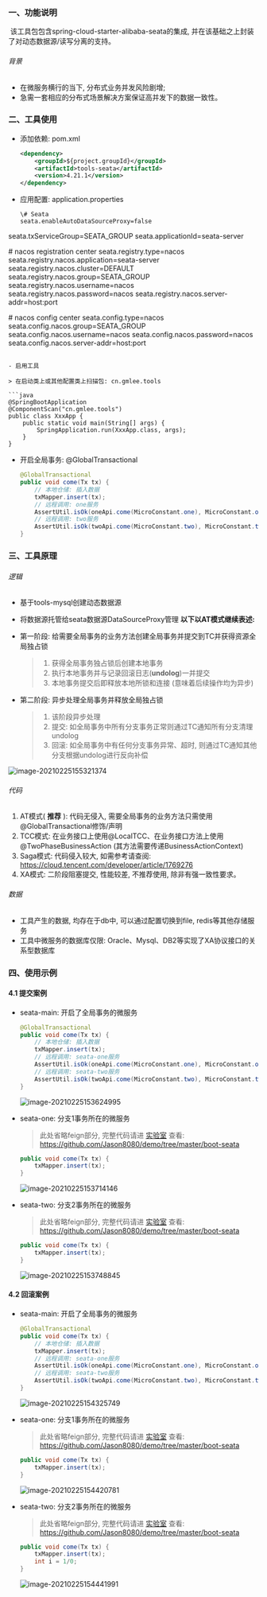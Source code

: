 ### 一、功能说明

​		该工具包包含spring-cloud-starter-alibaba-seata的集成, 并在该基础之上封装了对动态数据源/读写分离的支持。

###### 背景

- 在微服务横行的当下, 分布式业务并发风险剧增; 
- 急需一套相应的分布式场景解决方案保证高并发下的数据一致性。



### 二、工具使用

- 添加依赖: pom.xml

  ```xml
  <dependency>
      <groupId>${project.groupId}</groupId>
      <artifactId>tools-seata</artifactId>
      <version>4.21.1</version>
  </dependency>
  ```

- 应用配置: application.properties

  ```properties
  \# Seata
  seata.enableAutoDataSourceProxy=false
seata.txServiceGroup=SEATA_GROUP
  seata.applicationId=seata-server
  
  \# nacos registration center
  seata.registry.type=nacos
  seata.registry.nacos.application=seata-server
  seata.registry.nacos.cluster=DEFAULT
  seata.registry.nacos.group=SEATA_GROUP
  seata.registry.nacos.username=nacos
  seata.registry.nacos.password=nacos
  seata.registry.nacos.server-addr=host:port
  
  \# nacos config center
  seata.config.type=nacos
  seata.config.nacos.group=SEATA_GROUP
  seata.config.nacos.username=nacos
  seata.config.nacos.password=nacos
  seata.config.nacos.server-addr=host:port
  ```
  
- 启用工具

  > 在启动类上或其他配置类上扫描包: cn.gmlee.tools

  ```java
  @SpringBootApplication
  @ComponentScan("cn.gmlee.tools")
  public class XxxApp {
      public static void main(String[] args) {
          SpringApplication.run(XxxApp.class, args);
      }
  }
  ```


- 开启全局事务: @GlobalTransactional

  ```java
  @GlobalTransactional
  public void come(Tx tx) {
      // 本地仓储: 插入数据
      txMapper.insert(tx);
      // 远程调用: one服务
      AssertUtil.isOk(oneApi.come(MicroConstant.one), MicroConstant.one+": 远程服务异常");
      // 远程调用: two服务
      AssertUtil.isOk(twoApi.come(MicroConstant.two), MicroConstant.two+": 远程服务异常");
  }
  ```



### 三、工具原理

###### 逻辑

- 基于tools-mysql创建动态数据源

- 将数据源托管给seata数据源DataSourceProxy管理 **以下以AT模式继续表述:**

- 第一阶段: 给需要全局事务的业务方法创建全局事务并提交到TC并获得资源全局独占锁

  > 1. 获得全局事务独占锁后创建本地事务
  > 2. 执行本地事务并与记录回滚日志(**undolog**)一并提交
  > 3. 本地事务提交后即释放本地所锁和连接 (意味着后续操作均为异步)

- 第二阶段: 异步处理全局事务并释放全局独占锁

  > 1. 该阶段异步处理
  > 2. 提交: 如全局事务中所有分支事务正常则通过TC通知所有分支清理undolog
  > 3. 回滚: 如全局事务中有任何分支事务异常、超时, 则通过TC通知其他分支根据undolog进行反向补偿

![image-20210225155321374](E:\PRO\gm\TOOLS\doc\Seata-分布式事务方案集成简要说明.assets\image-20210225155321374.png) 

###### 代码

1. AT模式( **推荐** ): 代码无侵入, 需要全局事务的业务方法只需使用@GlobalTransactional修饰/声明
2. TCC模式: 在业务接口上使用@LocalTCC、在业务接口方法上使用@TwoPhaseBusinessAction (其方法需要传递BusinessActionContext)
3. Saga模式: 代码侵入较大, 如需参考请查阅: https://cloud.tencent.com/developer/article/1769276
4. XA模式: 二阶段阻塞提交, 性能较差, 不推荐使用, 除非有强一致性要求。



###### 数据

- 工具产生的数据, 均存在于db中, 可以通过配置切换到file, redis等其他存储服务
- 工具中微服务的数据库仅限: Oracle、Mysql、DB2等实现了XA协议接口的关系型数据库





### 四、使用示例

#### 4.1 提交案例

- seata-main: 开启了全局事务的微服务

  ```java
  @GlobalTransactional
  public void come(Tx tx) {
      // 本地仓储: 插入数据
      txMapper.insert(tx);
      // 远程调用: seata-one服务
      AssertUtil.isOk(oneApi.come(MicroConstant.one), MicroConstant.one+": 远程服务异常");
      // 远程调用: seata-two服务
      AssertUtil.isOk(twoApi.come(MicroConstant.two), MicroConstant.two+": 远程服务异常");
  }
  ```
  
  ![image-20210225153624995](E:\PRO\gm\TOOLS\doc\Seata-分布式事务方案集成简要说明.assets\image-20210225153624995.png) 
  
- seata-one: 分支1事务所在的微服务

  > 此处省略feign部分, 完整代码请进 [实验室](https://github.com/Jason8080/demo/tree/master/boot-seata) 查看: https://github.com/Jason8080/demo/tree/master/boot-seata

  ```java
  public void come(Tx tx) {
      txMapper.insert(tx);
  }
  ```

  ![image-20210225153714146](E:\PRO\gm\TOOLS\doc\Seata-分布式事务方案集成简要说明.assets\image-20210225153714146.png) 

- seata-two: 分支2事务所在的微服务

  > 此处省略feign部分, 完整代码请进 [实验室](https://github.com/Jason8080/demo/tree/master/boot-seata) 查看: https://github.com/Jason8080/demo/tree/master/boot-seata
  
  ```java
  public void come(Tx tx) {
      txMapper.insert(tx);
  }
  ```
  
  ![image-20210225153748845](E:\PRO\gm\TOOLS\doc\Seata-分布式事务方案集成简要说明.assets\image-20210225153748845.png) 

#### 4.2 回滚案例

- seata-main: 开启了全局事务的微服务

  ```java
  @GlobalTransactional
  public void come(Tx tx) {
      // 本地仓储: 插入数据
      txMapper.insert(tx);
      // 远程调用: seata-one服务
      AssertUtil.isOk(oneApi.come(MicroConstant.one), MicroConstant.one+": 远程服务异常");
      // 远程调用: seata-two服务
      AssertUtil.isOk(twoApi.come(MicroConstant.two), MicroConstant.two+": 远程服务异常");
  }
  ```

   ![image-20210225154325749](E:\PRO\gm\TOOLS\doc\Seata-分布式事务方案集成简要说明.assets\image-20210225154325749.png)

- seata-one: 分支1事务所在的微服务

  > 此处省略feign部分, 完整代码请进 [实验室](https://github.com/Jason8080/demo/tree/master/boot-seata) 查看: https://github.com/Jason8080/demo/tree/master/boot-seata

  ```java
  public void come(Tx tx) {
      txMapper.insert(tx);
  }
  ```

  ![image-20210225154420781](E:\PRO\gm\TOOLS\doc\Seata-分布式事务方案集成简要说明.assets\image-20210225154420781.png)

- seata-two: 分支2事务所在的微服务

  > 此处省略feign部分, 完整代码请进 [实验室](https://github.com/Jason8080/demo/tree/master/boot-seata) 查看: https://github.com/Jason8080/demo/tree/master/boot-seata

  ```java
  public void come(Tx tx) {
      txMapper.insert(tx);
      int i = 1/0;
  }
  ```

  ![image-20210225154441991](E:\PRO\gm\TOOLS\doc\Seata-分布式事务方案集成简要说明.assets\image-20210225154441991.png)

